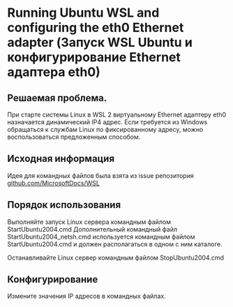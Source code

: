 # Running Ubuntu WSL and configuring the eth0 Ethernet adapter (Запуск WSL Ubuntu и конфигурирование Ethernet адаптера eth0)

## Решаемая проблема.
При старте системы Linux в WSL 2 виртуальному Ethernet адаптеру eth0 назначается динамический IP4 адрес. Если требуется из Windows обращаться к службам Linux по фиксированному адресу, можно воспользоваться предложенным способом.

## Исходная информация
Идея для командных файлов была взята из issue репозитория [github.com/MicrosoftDocs/WSL](https://github.com/MicrosoftDocs/WSL/issues/418#issuecomment-648570865)

## Порядок использования
Выполняйте запуск Linux сервера командным файлом StartUbuntu2004.cmd Дополнительный командный файл StartUbuntu2004_netsh.cmd используется командным файлом StartUbuntu2004.cmd и должен располагаться в одном с ним каталоге.

Останавливайте Linux сервер командным файлом StopUbuntu2004.cmd

## Конфигурирование
Измените значения IP адресов в командных файлах.